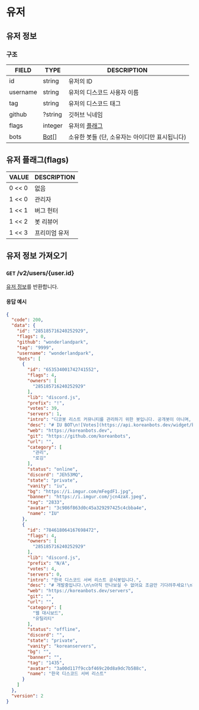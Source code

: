 # 유저

<h2 id="user">유저 정보</h2>

### 구조

| FIELD | TYPE | DESCRIPTION |
|-------|------|-------------|
| id | string | 유저의 ID |
| username | string | 유저의 디스코드 사용자 이름 |
| tag | string | 유저의 디스코드 태그 |
| github | ?string | 깃허브 닉네임 |
| flags | integer | 유저의 [플래그](#flags) |
| bots | [Bot](./봇#bot)[] | 소유한 봇들 (단, 소유자는 아이디만 표시됩니다) |

<h2 id="flags">유저 플래그(flags)</h2>

| VALUE | DESCRIPTION |
|-------|-------------|
| 0 << 0 | 없음 |
| 1 << 0 | 관리자 |
| 1 << 1 | 버그 헌터 |
| 1 << 2 | 봇 리뷰어 |
| 1 << 3 | 프리미엄 유저 |

## 유저 정보 가져오기

### `GET` /v2/users/{user.id}

[유저 정보](#user)를 반환합니다.

#### 응답 예시

```json
{
  "code": 200,
  "data": {
    "id": "285185716240252929",
    "flags": 0,
    "github": "wonderlandpark",
    "tag": "9999",
    "username": "wonderlandpark",
    "bots": [
      {
        "id": "653534001742741552",
        "flags": 4,
        "owners": [
          "285185716240252929"
        ],
        "lib": "discord.js",
        "prefix": "!",
        "votes": 39,
        "servers": 1,
        "intro": "디코봇 리스트 커뮤니티를 관리하기 위한 봇입니다. 공개봇이 아니며, 개인서버에서 사용하실 수 없어요!",
        "desc": "# IU BOT\n![Votes](https://api.koreanbots.dev/widget/bots/votes/653534001742741552.svg)\n## 해당봇은 특수목적용봇입니다.\n\n따로 서버로 초대하거나 사용하실 수 없습니다.\n\n## 목적\n\nKOREANBOTS 사이트의 봇 신청 처리 및 데이터 수정 등을 담당합니다.\n\n## 기능\n\n- approve\n- deny\n- edit\n- todo\n- ...",
        "web": "https://koreanbots.dev",
        "git": "https://github.com/koreanbots",
        "url": "",
        "category": [
          "관리",
          "로깅"
        ],
        "status": "online",
        "discord": "JEh53MQ",
        "state": "private",
        "vanity": "iu",
        "bg": "https://i.imgur.com/mFegdF1.jpg",
        "banner": "https://i.imgur.com/jcn4zaX.jpeg",
        "tag": "2833",
        "avatar": "3c986f863d0c45a329297425c4cbba4e",
        "name": "IU"
      },
      {
        "id": "784618064167698472",
        "flags": 4,
        "owners": [
          "285185716240252929"
        ],
        "lib": "discord.js",
        "prefix": "N/A",
        "votes": 4,
        "servers": 0,
        "intro": "한국 디스코드 서버 리스트 공식봇입니다.",
        "desc": "# 개발중입니다.\n\n아직 만나보실 수 없어요 조금만 기다려주세요!\n\n",
        "web": "https://koreanbots.dev/servers",
        "git": "",
        "url": "",
        "category": [
          "웹 대시보드",
          "유틸리티"
        ],
        "status": "offline",
        "discord": "",
        "state": "private",
        "vanity": "koreanservers",
        "bg": "",
        "banner": "",
        "tag": "1435",
        "avatar": "3a00d117f9ccbf469c20d8a9dc7b588c",
        "name": "한국 디스코드 서버 리스트"
      }
    ]
  },
  "version": 2
}
```
